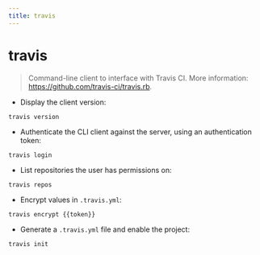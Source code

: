 ```yaml
---
title: travis
---
```

# travis

> Command-line client to interface with Travis CI.
> More information: <https://github.com/travis-ci/travis.rb>.

- Display the client version:

`travis version`

- Authenticate the CLI client against the server, using an authentication token:

`travis login`

- List repositories the user has permissions on:

`travis repos`

- Encrypt values in `.travis.yml`:

`travis encrypt {{token}}`

- Generate a `.travis.yml` file and enable the project:

`travis init`
